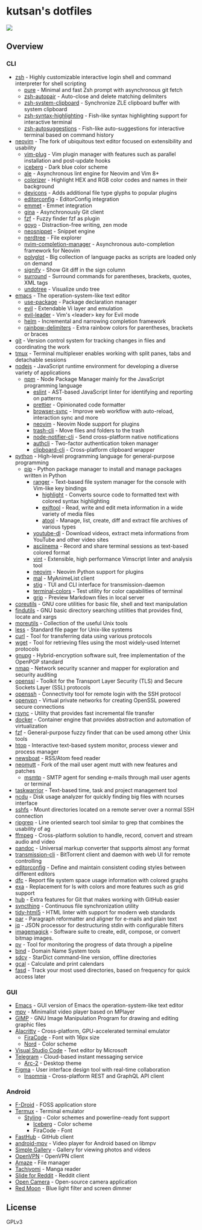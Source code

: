 # kutsan's dotfiles

![](https://i.imgur.com/cjUnlYR.png)

## Overview

### CLI

- [zsh](https://github.com/zsh-users/zsh) - Highly customizable interactive login shell and command interpreter for shell scripting
	- [pure](https://github.com/sindresorhus/pure) - Minimal and fast Zsh prompt with asynchronous git fetch
	- [zsh-autopair](https://github.com/hlissner/zsh-autopair) - Auto-close and delete matching delimiters
	- [zsh-system-clipboard](https://github.com/kutsan/zsh-system-clipboard) - Synchronize ZLE clipboard buffer with system clipboard
	- [zsh-syntax-highlighting](https://github.com/zsh-users/zsh-syntax-highlighting) - Fish-like syntax highlighting support for interactive terminal
	- [zsh-autosuggestions](https://github.com/zsh-users/zsh-autosuggestions) - Fish-like auto-suggestions for interactive terminal based on command history
- [neovim](https://github.com/neovim/neovim) - The fork of ubiquitous text editor focused on extensibility and usability
	- [vim-plug](https://github.com/junegunn/vim-plug) - Vim plugin manager with features such as parallel installation and post-update hooks
	- [iceberg](https://github.com/cocopon/iceberg.vim) - Dark blue color scheme
	- [ale](https://github.com/w0rp/ale) - Asynchronous lint engine for Neovim and Vim 8+
	- [colorizer](https://github.com/chrisbra/Colorizer) - Highlight HEX and RGB color codes and names in their background
	- [devicons](https://github.com/ryanoasis/vim-devicons) - Adds additional file type glyphs to popular plugins
	- [editorconfig](https://github.com/editorconfig/editorconfig-vim) - EditorConfig integration
	- [emmet](https://github.com/mattn/emmet-vim) - Emmet integration
	- [gina](https://github.com/lambdalisue/gina.vim) - Asynchronously Git client
	- [fzf](https://github.com/junegunn/fzf.vim) - Fuzzy finder fzf as plugin
	- [goyo](https://github.com/junegunn/goyo.vim) - Distraction-free writing, zen mode
	- [neosnippet](https://github.com/Shougo/neosnippet) - Snippet engine
	- [nerdtree](https://github.com/scrooloose/nerdtree) - File explorer
	- [nvim-completion-manager](https://github.com/roxma/nvim-completion-manager) - Asynchronous auto-completion framework for Neovim
	- [polyglot](https://github.com/sheerun/vim-polyglot) - Big collection of language packs as scripts are loaded only on demand
	- [signify](https://github.com/mhinz/vim-signify) - Show Git diff in the sign column
	- [surround](https://github.com/tpope/vim-surround) - Surround commands for parentheses, brackets, quotes, XML tags
	- [undotree](https://github.com/mbbill/undotree) - Visualize undo tree
- [emacs](https://www.gnu.org/software/emacs) - The operation-system-like text editor
	- [use-package](https://github.com/jwiegley/use-package) - Package declaration manager
	- [evil](https://github.com/emacs-evil/evil) - Extendable Vi layer and emulation
	- [evil-leader](https://github.com/cofi/evil-leader) - Vim's \<leader\> key for Evil mode
	- [helm](https://github.com/emacs-helm/helm) - Incremental and narrowing completion framework
	- [rainbow-delimiters](https://github.com/Fanael/rainbow-delimiters) - Extra rainbow colors for parentheses, brackets or braces
- [git](https://git-scm.com) - Version control system for tracking changes in files and coordinating the work
- [tmux](https://github.com/tmux/tmux) - Terminal multiplexer enables working with split panes, tabs and detachable sessions
- [nodejs](https://nodejs.org) - JavaScript runtime environment for developing a diverse variety of applications
	- [npm](https://www.npmjs.com) - Node Package Manager mainly for the JavaScript programming language
		- [eslint](https://github.com/eslint/eslint) - AST-based JavaScript linter for identifying and reporting on patterns
		- [prettier](https://github.com/prettier/prettier) - Opinionated code formatter
		- [browser-sync](https://github.com/BrowserSync/browser-sync) - Improve web workflow with auto-reload, interaction sync and more
		- [neovim](https://github.com/neovim/node-client) - Neovim Node support for plugins
		- [trash-cli](https://github.com/sindresorhus/trash-cli) - Move files and folders to the trash
		- [node-notifier-cli](https://github.com/mikaelbr/node-notifier-cli) - Send cross-platform native notifications
		- [authcli](https://github.com/sam3d/auth) - Two-factor authentication token manager
		- [clipboard-cli](https://github.com/sindresorhus/clipboard-cli) - Cross-platform clipboard wrapper
- [python](https://www.python.org) - High-level programming language for general-purpose programming
	- [pip](https://pip.pypa.io) - Python package manager to install and manage packages written in Python
		- [ranger](https://github.com/ranger/ranger) - Text-based file system manager for the console with Vim-like key bindings
			- [highlight](https://github.com/andre-simon/highlight) - Converts source code to formatted text with colored syntax highlighting
			- [exiftool](http://www.sno.phy.queensu.ca/~phil/exiftool) - Read, write and edit meta information in a wide variety of media files
			- [atool](http://www.nongnu.org/atool) - Manage, list, create, diff and extract file archives of various types
		- [youtube-dl](https://github.com/rg3/youtube-dl) - Download videos, extract meta informations from YouTube and other video sites
		- [asciinema](https://github.com/asciinema/asciinema) - Record and share terminal sessions as text-based colored format
		- [vint](https://github.com/Kuniwak/vint) - Extensible, high performance Vimscript linter and analysis tool
		- [neovim](https://github.com/neovim/python-client) - Neovim Python support for plugins
		- [mal](https://github.com/ryukinix/mal) - MyAnimeList client
		- [stig](https://github.com/rndusr/stig) - TUI and CLI interface for transmission-daemon
		- [terminal-colors](https://github.com/eikenb/terminal-colors) - Test utility for color capabilities of terminal
		- [grip](https://github.com/joeyespo/grip) - Preview Markdown files in local server
- [coreutils](https://www.gnu.org/software/coreutils/coreutils.html) - GNU core utilities for basic file, shell and text manipulation
- [findutils](https://www.gnu.org/software/findutils) - GNU basic directory searching utilities that provides find, locate and xargs
- [moreutils](https://joeyh.name/code/moreutils) - Collection of the useful Unix tools
- [less](http://www.greenwoodsoftware.com/less) - Standard file pager for Unix-like systems
- [curl](https://github.com/curl/curl) - Tool for transferring data using various protocols
- [wget](https://www.gnu.org/software/wget) - Tool for retrieving files using the most widely-used Internet protocols
- [gnupg](https://www.gnupg.org) - Hybrid-encryption software suit, free implementation of the OpenPGP standard
- [nmap](https://github.com/nmap/nmap) - Network security scanner and mapper for exploration and security auditing
- [openssl](https://github.com/openssl/openssl) - Toolkit for the Transport Layer Security (TLS) and Secure Sockets Layer (SSL) protocols
- [openssh](https://www.openssh.com) - Connectivity tool for remote login with the SSH protocol
- [openvpn](https://github.com/OpenVPN/openvpn) - Virtual private networks for creating OpenSSL powered secure connections
- [rsync](https://rsync.samba.org) - Utility that provides fast incremental file transfer
- [docker](https://github.com/docker/docker) - Container engine that provides abstraction and automation of virtualization
- [fzf](https://github.com/junegunn/fzf) - General-purpose fuzzy finder that can be used among other Unix tools
- [htop](https://github.com/hishamhm/htop) - Interactive text-based system monitor, process viewer and process manager
- [newsboat](https://github.com/newsboat/newsboat) - RSS/Atom feed reader
- [neomutt](https://github.com/neomutt/neomutt) - Fork of the mail user agent mutt with new features and patches
	- [msmtp](http://msmtp.sourceforge.net) - SMTP agent for sending e-mails through mail user agents or terminal
- [taskwarrior](https://github.com/taskwarrior/task) - Text-based time, task and project management tool
- [ncdu](https://dev.yorhel.nl/ncdu) - Disk usage analyzer for quickly finding big files with ncurses interface
- [sshfs](https://github.com/libfuse/sshfs) - Mount directories located on a remote server over a normal SSH connection
- [ripgrep](https://github.com/BurntSushi/ripgrep) - Line oriented search tool similar to grep that combines the usability of ag
- [ffmpeg](https://github.com/FFmpeg/FFmpeg) - Cross-platform solution to handle, record, convert and stream audio and video
- [pandoc](https://github.com/jgm/pandoc) - Universal markup converter that supports almost any format
- [transmission-cli](https://github.com/transmission/transmission) - BitTorrent client and daemon with web UI for remote controlling
- [editorconfig](https://github.com/editorconfig/editorconfig-core-c) - Define and maintain consistent coding styles between different editors
- [dfc](https://github.com/Rolinh/dfc) - Report file system space usage information with colored graphs
- [exa](https://github.com/ogham/exa) - Replacement for ls with colors and more features such as grid support
- [hub](https://github.com/github/hub) - Extra features for Git that makes working with GitHub easier
- [syncthing](https://github.com/syncthing/syncthing) - Continuous file synchronization utility
- [tidy-html5](https://github.com/htacg/tidy-html5) - HTML linter with support for modern web standards
- [par](https://github.com/sergi/par) - Paragraph reformatter and aligner for e-mails and plain text
- [jq](https://github.com/stedolan/jq) - JSON processor for destructuring stdin with configurable filters
- [imagemagick](https://github.com/ImageMagick/ImageMagick) - Software suite to create, edit, compose, or convert bitmap images.
- [pv](https://github.com/icetee/pv) - Tool for monitoring the progress of data through a pipeline
- [bind](https://source.isc.org/cgi-bin/gitweb.cgi) - Domain Name System tools
- [sdcv](https://github.com/Dushistov/sdcv) - StarDict command-line version, offline directories
- [gcal](https://www.gnu.org/software/gcal) - Calculate and print calendars
- [fasd](https://github.com/clvv/fasd) - Track your most used directories, based on frequency for quick access later

### GUI

- [Emacs](https://www.gnu.org/software/emacs) - GUI version of Emacs the operation-system-like text editor
- [mpv](https://github.com/mpv-player/mpv) - Minimalist video player based on MPlayer
- [GIMP](https://www.gimp.org) - GNU Image Manipulation Program for drawing and editing graphic files
- [Alacritty](https://github.com/jwilm/alacritty) - Cross-platform, GPU-accelerated terminal emulator
	- [FiraCode](https://github.com/ryanoasis/nerd-fonts) - Font with 16px size
	- [Nord](https://github.com/kutsan/dotfiles/blob/master/.config/iterm/Nord.itermcolors) - Color scheme
- [Visual Studio Code](https://github.com/Microsoft/vscode) - Text editor by Microsoft
- [Telegram](https://telegram.org) - Cloud-based instant messaging service
	- [Arc-2](https://github.com/kutsan/dotfiles/tree/master/.config/telegram) - Desktop theme
- [Figma](https://www.figma.com) - User interface design tool with real-time collaboration
	- [Insomnia](https://github.com/getinsomnia/insomnia) - Cross-platform REST and GraphQL API client

### Android

- [F-Droid](https://github.com/f-droid/fdroidclient) - FOSS application store
- [Termux](https://github.com/termux/termux-app) - Terminal emulator
	- [Styling](https://github.com/termux/termux-styling) - Color schemes and powerline-ready font support
		- [Iceberg](https://github.com/kutsan/dotfiles/blob/master/.termux/colors.properties) - Color scheme
		- FiraCode - Font
- [FastHub](https://github.com/k0shk0sh/FastHub) - GitHub client
- [android-mpv](https://github.com/mpv-android/mpv-android) - Video player for Android based on libmpv
- [Simple Gallery](https://github.com/SimpleMobileTools/Simple-Gallery) - Gallery for viewing photos and videos
- [OpenVPN](https://github.com/schwabe/ics-openvpn) - OpenVPN client
- [Amaze](https://github.com/TeamAmaze/AmazeFileManager) - File manager
- [Tachiyomi](https://github.com/inorichi/tachiyomi) - Manga reader
- [Slide for Reddit](https://github.com/ccrama/Slide) - Reddit client
- [Open Camera](https://sourceforge.net/projects/opencamera) - Open-source camera application
- [Red Moon](https://github.com/LibreShift/red-moon) - Blue light filter and screen dimmer

## License

GPLv3
